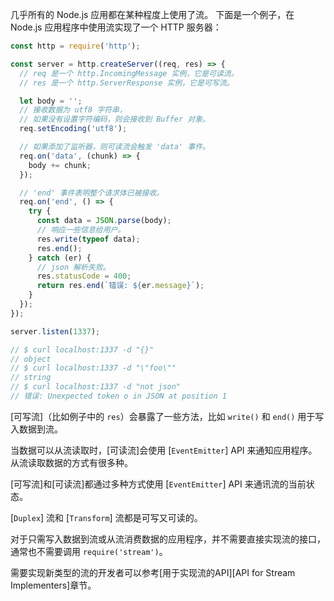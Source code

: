
<!--type=misc-->

几乎所有的 Node.js 应用都在某种程度上使用了流。
下面是一个例子，在 Node.js 应用程序中使用流实现了一个 HTTP 服务器：

```js
const http = require('http');

const server = http.createServer((req, res) => {
  // req 是一个 http.IncomingMessage 实例，它是可读流。
  // res 是一个 http.ServerResponse 实例，它是可写流。

  let body = '';
  // 接收数据为 utf8 字符串，
  // 如果没有设置字符编码，则会接收到 Buffer 对象。
  req.setEncoding('utf8');

  // 如果添加了监听器，则可读流会触发 'data' 事件。
  req.on('data', (chunk) => {
    body += chunk;
  });

  // 'end' 事件表明整个请求体已被接收。 
  req.on('end', () => {
    try {
      const data = JSON.parse(body);
      // 响应一些信息给用户。
      res.write(typeof data);
      res.end();
    } catch (er) {
      // json 解析失败。
      res.statusCode = 400;
      return res.end(`错误: ${er.message}`);
    }
  });
});

server.listen(1337);

// $ curl localhost:1337 -d "{}"
// object
// $ curl localhost:1337 -d "\"foo\""
// string
// $ curl localhost:1337 -d "not json"
// 错误: Unexpected token o in JSON at position 1
```

[可写流]（比如例子中的 `res`）会暴露了一些方法，比如 `write()` 和 `end()` 用于写入数据到流。

当数据可以从流读取时，[可读流]会使用 [`EventEmitter`] API 来通知应用程序。
从流读取数据的方式有很多种。

[可写流]和[可读流]都通过多种方式使用 [`EventEmitter`] API 来通讯流的当前状态。

[`Duplex`] 流和 [`Transform`] 流都是可写又可读的。

对于只需写入数据到流或从流消费数据的应用程序，并不需要直接实现流的接口，通常也不需要调用 `require('stream')`。

需要实现新类型的流的开发者可以参考[用于实现流的API][API for Stream Implementers]章节。
